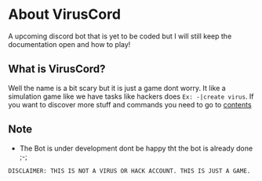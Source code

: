 # About VirusCord
A upcoming discord bot that is yet to be coded but I will still keep the documentation open and how to play!

## What is VirusCord?
Well the name is a bit scary but it is just a game dont worry. It like a simulation game like we have tasks like hackers does `Ex: -|create virus`. If you want to discover more stuff and commands you need to go to [contents](CONTENTS.md)

## Note
* The Bot is under development dont be happy tht the bot is already done ;-;

```DISCLAIMER: THIS IS NOT A VIRUS OR HACK ACCOUNT. THIS IS JUST A GAME.```
